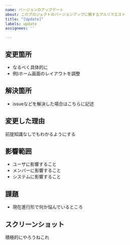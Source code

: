 ```yaml
---
name: バージョンのアップデート
about: このプロジェクトのバージョンアップに関するプルリクエスト
title: "[Update]"
labels: update
assignees: ''

---
```


## 変更箇所

- なるべく具体的に
- 例)ホーム画面のレイアウトを調整

## 解決箇所

- issueなどを解決した場合はこちらに記述

## 変更した理由

前提知識なしでもわかるようにする

## 影響範囲

- ユーザに影響すること
- メンバーに影響すること
- システムに影響すること

## 課題

- 現在進行形で何か悩んでいるところ


## スクリーンショット

積極的にやろうねこれ